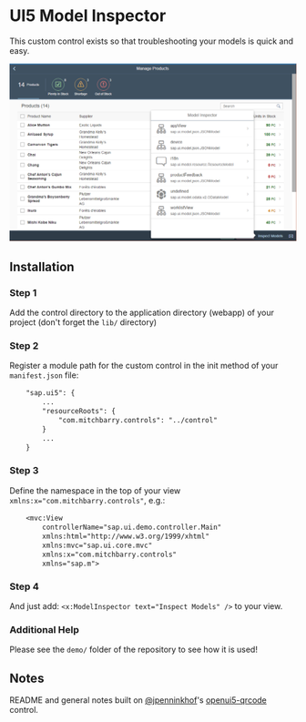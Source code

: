 # UI5 Model Inspector

This custom control exists so that troubleshooting your models is quick and easy. 

![Screenshot](screenshot.png)

## Installation

### Step 1
Add the control directory to the application directory (webapp) of your project (don't forget the `lib/` directory)

### Step 2
Register a module path for the custom control in the init method of your `manifest.json` file:

```
    "sap.ui5": {
        ...
        "resourceRoots": {
            "com.mitchbarry.controls": "../control"
        }
        ...
    }
```

### Step 3
Define the namespace in the top of your view `xmlns:x="com.mitchbarry.controls"`, e.g.:

```
    <mvc:View
	    controllerName="sap.ui.demo.controller.Main"
	    xmlns:html="http://www.w3.org/1999/xhtml"
	    xmlns:mvc="sap.ui.core.mvc"
	    xmlns:x="com.mitchbarry.controls"
	    xmlns="sap.m">
```

### Step 4
And just add: `<x:ModelInspector text="Inspect Models" />` to your view.

### Additional Help
Please see the `demo/` folder of the repository to see how it is used!

## Notes
README and general notes built on [@jpenninkhof](https://github.com/jpenninkhof)'s [openui5-qrcode](https://github.com/jpenninkhof/openui5-qrcode) control. 